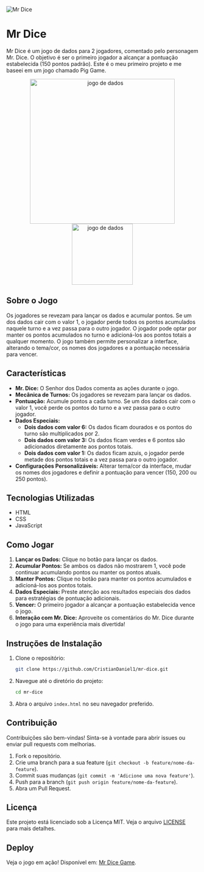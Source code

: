 ![Mr Dice](https://i.imgur.com/bpcKRUW.png)

# Mr Dice

Mr Dice é um jogo de dados para 2 jogadores, comentado pelo personagem Mr. Dice. O objetivo é ser o primeiro jogador a alcançar a pontuação estabelecida (150 pontos padrão). Este é o meu primeiro projeto e me baseei em um jogo chamado Pig Game.

<p align="center">
  <img
    src="https://i.imgur.com/YG3xGeT.png"
    alt="jogo de dados"
    width="380"
  />
  <img
    src="https://i.imgur.com/fSmeSay.png"
    alt="jogo de dados"
    width="160"
  />
</p>

## Sobre o Jogo

Os jogadores se revezam para lançar os dados e acumular pontos. Se um dos dados cair com o valor 1, o jogador perde todos os pontos acumulados naquele turno e a vez passa para o outro jogador. O jogador pode optar por manter os pontos acumulados no turno e adicioná-los aos pontos totais a qualquer momento. O jogo também permite personalizar a interface, alterando o tema/cor, os nomes dos jogadores e a pontuação necessária para vencer.

## Características

- **Mr. Dice:** O Senhor dos Dados comenta as ações durante o jogo.
- **Mecânica de Turnos:** Os jogadores se revezam para lançar os dados.
- **Pontuação:** Acumule pontos a cada turno. Se um dos dados cair com o valor 1, você perde os pontos do turno e a vez passa para o outro jogador.
- **Dados Especiais:**
  - **Dois dados com valor 6:** Os dados ficam dourados e os pontos do turno são multiplicados por 2.
  - **Dois dados com valor 3:** Os dados ficam verdes e 6 pontos são adicionados diretamente aos pontos totais.
  - **Dois dados com valor 1:** Os dados ficam azuis, o jogador perde metade dos pontos totais e a vez passa para o outro jogador.
- **Configurações Personalizáveis:** Alterar tema/cor da interface, mudar os nomes dos jogadores e definir a pontuação para vencer (150, 200 ou 250 pontos).

## Tecnologias Utilizadas

- HTML
- CSS
- JavaScript

## Como Jogar

1. **Lançar os Dados:** Clique no botão para lançar os dados.
2. **Acumular Pontos:** Se ambos os dados não mostrarem 1, você pode continuar acumulando pontos ou manter os pontos atuais.
3. **Manter Pontos:** Clique no botão para manter os pontos acumulados e adicioná-los aos pontos totais.
4. **Dados Especiais:** Preste atenção aos resultados especiais dos dados para estratégias de pontuação adicionais.
5. **Vencer:** O primeiro jogador a alcançar a pontuação estabelecida vence o jogo.
6. **Interação com Mr. Dice:** Aproveite os comentários do Mr. Dice durante o jogo para uma experiência mais divertida!

## Instruções de Instalação

1. Clone o repositório:
   ```sh
   git clone https://github.com/CristianDaniel1/mr-dice.git
   ```
2. Navegue até o diretório do projeto:
   ```sh
   cd mr-dice
   ```
3. Abra o arquivo `index.html` no seu navegador preferido.

## Contribuição

Contribuições são bem-vindas! Sinta-se à vontade para abrir issues ou enviar pull requests com melhorias.

1. Fork o repositório.
2. Crie uma branch para a sua feature (`git checkout -b feature/nome-da-feature`).
3. Commit suas mudanças (`git commit -m 'Adicione uma nova feature'`).
4. Push para a branch (`git push origin feature/nome-da-feature`).
5. Abra um Pull Request.

## Licença

Este projeto está licenciado sob a Licença MIT. Veja o arquivo [LICENSE](LICENSE) para mais detalhes.

## Deploy

Veja o jogo em ação! Disponível em: [Mr Dice Game](https://cristiandaniel1.github.io/mr-dice/).
